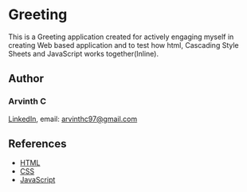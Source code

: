 # Greeting
This is a Greeting application created for actively engaging myself in creating Web based application and to test how html, Cascading Style Sheets and JavaScript works together(Inline).

## Author
### Arvinth C    
[LinkedIn](https://www.linkedin.com/in/arvinth-chandrasekharan-64236a79), 
email: arvinthc97@gmail.com

## References
* [HTML](https://html.com/)
* [CSS](https://html.com/css/) 
* [JavaScript](https://www.javascript.com/)
